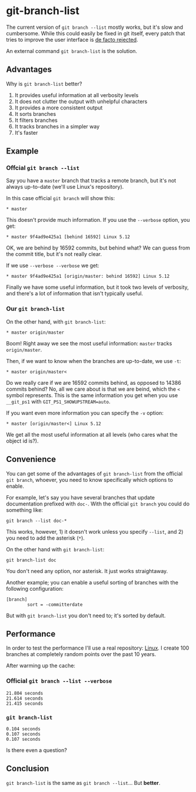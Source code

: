 # git-branch-list

The current version of `git branch --list` mostly works, but it's slow and cumbersome. While this
could easily be fixed in git itself, every patch that tries to improve the user interface is
[de facto rejected](https://lore.kernel.org/git/YL8KiiGXF8LdGmQ2@coredump.intra.peff.net/).

An external command `git branch-list` is the solution.

## Advantages

Why is `git branch-list` better?

1. It provides useful information at all verbosity levels
1. It does not clutter the output with unhelpful characters
1. It provides a more consistent output
1. It sorts branches
1. It filters branches
1. It tracks branches in a simpler way
1. It's faster

## Example

### Offcial `git branch --list`

Say you have a `master` branch that tracks a remote branch, but it's not always up-to-date (we'll
use Linux's repository).

In this case official `git branch` will show this:

    * master

This doesn't provide much information. If you use the `--verbose` option, you get:

    * master 9f4ad9e425a1 [behind 16592] Linux 5.12

OK, we are behind by 16592 commits, but behind what? We can guess from the commit title, but it's
not really clear.

If we use `--verbose --verbose` we get:

    * master 9f4ad9e425a1 [origin/master: behind 16592] Linux 5.12

Finally we have some useful information, but it took two levels of verbosity, and there's a lot of
information that isn't typically useful.

### Our `git branch-list`

On the other hand, with `git branch-list`:

    * master origin/master

Boom! Right away we see the most useful information: `master` tracks `origin/master`.

Then, if we want to know when the branches are up-to-date, we use `-t`:

    * master origin/master<

Do we really care if we are 16592 commits behind, as opposed to 14386 commits behind? No, all we
care about is that we are beind, which the `<` symbol represents. This is the same information you
get when you use `__git_ps1` with `GIT_PS1_SHOWUPSTREAM=auto`.

If you want even more information you can specify the `-v` option:

    * master [origin/master<] Linux 5.12

We get all the most useful information at all levels (who cares what the object id is?).

## Convenience

You can get some of the advantages of `git branch-list` from the official `git branch`, whoever, you
need to know specifically which options to enable.

For example, let's say you have several branches that update documentation prefixed with `doc-`.
With the official `git branch` you could do something like:

    git branch --list doc-*

This works, however, 1) it doesn't work unless you specify `--list`, and 2) you need to add the
asterisk (`*`).

On the other hand with `git branch-list`:

    git branch-list doc

You don't need any option, nor asterisk. It just works straightaway.

Another example; you can enable a useful sorting of branches with the following configuration:

    [branch]
            sort = -committerdate

But with `git branch-list` you don't need to; it's sorted by default.

## Performance

In order to test the performance I'll use a real repository:
[Linux](https://git.kernel.org/pub/scm/linux/kernel/git/torvalds/linux.git). I create 100 branches
at completely random points over the past 10 years.

After warming up the cache:

### Official `git branch --list --verbose`

    21.804 seconds
    21.614 seconds
    21.415 seconds

### `git branch-list`

    0.104 seconds
    0.107 seconds
    0.107 seconds

Is there even a question?

## Conclusion

`git branch-list` is the same as `git branch --list`... But **better**.
